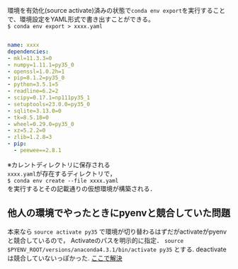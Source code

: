 環境を有効化(source activate)済みの状態で`conda env export`を実行することで、環境設定をYAML形式で書き出すことができる。
<br>`$ conda env export > xxxx.yaml`
```yaml:xxxx.yaml

name: xxxx
dependencies:
- mkl=11.3.3=0
- numpy=1.11.1=py35_0
- openssl=1.0.2h=1
- pip=8.1.2=py35_0
- python=3.5.1=5
- readline=6.2=2
- scipy=0.17.1=np111py35_1
- setuptools=23.0.0=py35_0
- sqlite=3.13.0=0
- tk=8.5.18=0
- wheel=0.29.0=py35_0
- xz=5.2.2=0
- zlib=1.2.8=3
- pip:
  - peewee==2.8.1

```
※カレントディレクトリに保存される
<br>`xxxx.yaml`が存在するディレクトリで，
<br>`$ conda env create --file xxxx.yaml`
<br>を実行するとその記載通りの仮想環境が構築される．

## 他人の環境でやったときにpyenvと競合していた問題
本来なら
`source activate py35`
で環境が切り替わるはずだがactivateがpyenvと競合しているので，
Activateのパスを明示的に指定．
`source $PYENV_ROOT/versions/anaconda4.3.1/bin/activate py35`
とする.
deactivateは競合していないっぽかった.
[ここで解決](https://qiita.com/y__sama/items/f732bb7bec2bff355b69)
